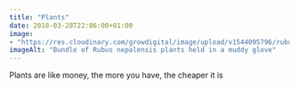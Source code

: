 ```yaml
---
title: "Plants"
date: 2018-03-28T22:06:00+01:00
image: 
- "https://res.cloudinary.com/growdigital/image/upload/v1544095796/rubus-nepalensis-26120292347.jpg"
imageAlt: "Bundle of Rubus nepalensis plants held in a muddy glove"
---
```


Plants are like money, the more you have, the cheaper it is
